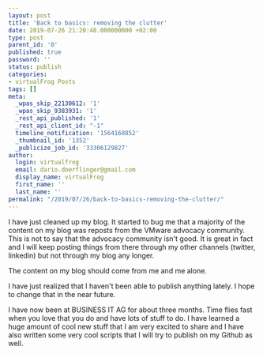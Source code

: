 ```yaml
---
layout: post
title: 'Back to basics: removing the clutter'
date: 2019-07-26 21:20:48.000000000 +02:00
type: post
parent_id: '0'
published: true
password: ''
status: publish
categories:
- virtualFrog Posts
tags: []
meta:
  _wpas_skip_22130612: '1'
  _wpas_skip_9383931: '1'
  _rest_api_published: '1'
  _rest_api_client_id: "-1"
  timeline_notification: '1564168852'
  _thumbnail_id: '1352'
  _publicize_job_id: '33306129827'
author:
  login: virtualfrog
  email: dario.doerflinger@gmail.com
  display_name: virtualFrog
  first_name: ''
  last_name: ''
permalink: "/2019/07/26/back-to-basics-removing-the-clutter/"
---
```

I have just cleaned up my blog. It started to bug me that a majority of the content on my blog was reposts from the VMware advocacy community. This is not to say that the advocacy community isn't good. It is great in fact and I will keep posting things from there through my other channels (twitter, linkedin) but not through my blog any longer.

The content on my blog should come from me and me alone.

<!--more-->

I have just realized that I haven't been able to publish anything lately. I hope to change that in the near future.

I have now been at BUSINESS IT AG for about three months. Time flies fast when you love that you do and have lots of stuff to do. I have learned a huge amount of cool new stuff that I am very excited to share and I have also written some very cool scripts that I will try to publish on my Github as well.

&nbsp;

